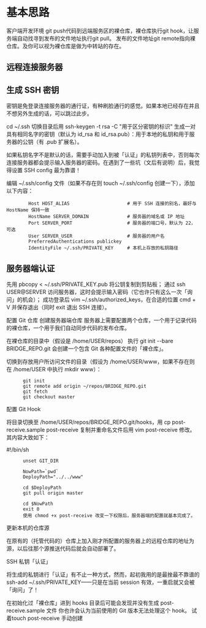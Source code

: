 # 基本思路 
客户端开发环境 git push代码到远端服务区的裸仓库，裸仓库执行git hook，让服务端自动找寻到发布的文件地址执行git pull。
发布的文件地址git remote指向裸仓库。及你可以视为裸仓库是做为中转站的存在。

## 远程连接服务器

## 生成 SSH 密钥

密钥是免登录连接服务器的通行证，有种刷脸通行的感觉。如果本地已经存在并且不想另外生成的话，可以跳过此步。

cd ~/.ssh 切换目录后用 ssh-keygen -t rsa -C "用于区分密钥的标识" 生成一对具有相同名字的密钥（默认为 id_rsa 和 id_rsa.pub）：用于本地的私钥和用于服务器的公钥（有 .pub 扩展名）。

如果私钥名字不是默认的话，需要手动加入到被「认证」的私钥列表中，否则每次连接服务器都会提示输入服务器的密码。在遇到了一些坑（文后有说明）后，我觉得设置 SSH config 最为靠谱！

编辑 ~/.ssh/config 文件（如果不存在则 touch ~/.ssh/config 创建一下），添加以下内容：

            Host HOST_ALIAS                     # 用于 SSH 连接的别名，最好与 HostName 保持一致
            HostName SERVER_DOMAIN              # 服务器的域名或 IP 地址
            Port SERVER_PORT                    # 服务器的端口号，默认为 22，可选
            User SERVER_USER                    # 服务器的用户名
            PreferredAuthentications publickey
            IdentityFile ~/.ssh/PRIVATE_KEY     # 本机上存放的私钥路径
            
## 服务器端认证

先用 pbcopy < ~/.ssh/PRIVATE_KEY.pub 将公钥复制到剪贴板；
通过 ssh USER@SERVER 访问服务器，这时会提示输入密码（它也许只有这么一次「询问」的机会）；
成功登录后 vim ~/.ssh/authorized_keys，在合适的位置 cmd + V 并保存退出（同时 exit 退出 SSH 连接）。
          
配置 Git 仓库
创建服务器端仓库
服务器上需要配置两个仓库，一个用于记录代码的裸仓库，一个用于我们自动同步代码的发布仓库。
          
在裸仓库的目录中（假设是 /home/USER/repos）
执行 git init --bare BRIDGE_REPO.git 会创建一个包含 Git 各种配置文件的「裸仓库」。
          
切换到存放用户所访问文件的目录（假设为 /home/USER/www，如果不存在则在 /home/USER 中执行 mkdir www）：
          
          git init
          git remote add origin ~/repos/BRIDGE_REPO.git
          git fetch
          git checkout master
            
 配置 Git Hook
          
 将目录切换至 /home/USER/repos/BRIDGE_REPO.git/hooks，用 cp post-receive.sample post-receive 复制并重命名文件后用 vim post-receive 修改。其内容大致如下：
          
#!/bin/sh
          
          unset GIT_DIR
          
          NowPath=`pwd`
          DeployPath="../../www"
          
          cd $DeployPath
          git pull origin master
          
          cd $NowPath
          exit 0
          使用 chmod +x post-receive 改变一下权限后，服务器端的配置就基本完成了。
          
更新本机的仓库源
          
在原有的（托管代码的）仓库上加入刚才所配置的服务器上的远程仓库的地址为源，以后往那个源推送代码后就会自动部署了。
          
 
 SSH 私钥「认证」
          
 将生成的私钥进行「认证」有不止一种方式，然而，起初我用的是最挫最不靠谱的 ssh-add ~/.ssh/PRIVATE_KEY——只是在当前 session 有效，一重启就又会被「询问」了！
          
 在初始化过「裸仓库」进到 hooks 目录后可能会发现并没有生成 post-receive.sample 文件
 你也许会认为当前使用的 Git 版本无法处理这个 hook。
 试着touch post-receive 手动创建
